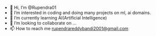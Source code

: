 - 👋 Hi, I’m @Rupendra01
- 👀 I’m interested in coding and doing many projects on ml, ai domains.
- 🌱 I’m currently learning AI(Artificial Intelligence)
- 💞️ I’m looking to collaborate on ...
- 📫 How to reach me rupendrareddybandi2001@gmail.com

<!---
Rupendra01/Rupendra01 is a ✨ special ✨ repository because its `README.md` (this file) appears on your GitHub profile.
You can click the Preview link to take a look at your changes.
--->
